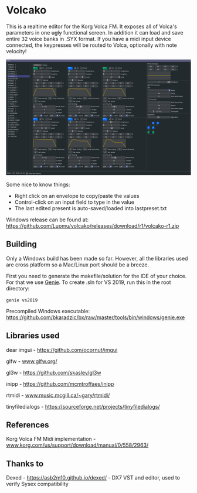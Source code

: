 # Volcako

This is a realtime editor for the Korg Volca FM. It exposes all of Volca's parameters in one ~~ugly~~ functional screen. In addition it can load and save entire 32 voice banks in .SYX format. If you have a midi input device connected, the keypresses will be routed to Volca, optionally with note velocity!

![Screenshot](docs/screenshot.png)

Some nice to know things:
- Right click on an envelope to copy/paste the values
- Control-click on an input field to type in the value
- The last edited present is auto-saved/loaded into lastpreset.txt

Windows release can be found at: https://github.com/Luomu/volcako/releases/download/r1/volcako-r1.zip

## Building

Only a Windows build has been made so far. However, all the libraries used are cross platform so a Mac/Linux port should be a breeze.

First you need to generate the makefile/solution for the IDE of your choice. For that we use [Genie](https://github.com/bkaradzic/genie). To create .sln for VS 2019, run this in the root directory:

```genie vs2019```

Precompiled Windows executable: https://github.com/bkaradzic/bx/raw/master/tools/bin/windows/genie.exe

## Libraries used
dear imgui - https://github.com/ocornut/imgui

glfw - www.glfw.org/

gl3w - https://github.com/skaslev/gl3w

inipp - https://github.com/mcmtroffaes/inipp

rtmidi - www.music.mcgill.ca/~gary/rtmidi/

tinyfiledialogs - https://sourceforge.net/projects/tinyfiledialogs/

## References
Korg Volca FM Midi implementation - www.korg.com/us/support/download/manual/0/558/2963/

## Thanks to
Dexed - https://asb2m10.github.io/dexed/ - DX7 VST and editor, used to verify Sysex compatibility
